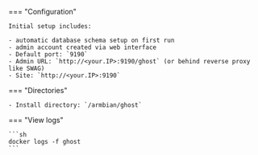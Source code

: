 === "Configuration"

    Initial setup includes:

    - automatic database schema setup on first run
    - admin account created via web interface
    - Default port: `9190`
    - Admin URL: `http://<your.IP>:9190/ghost` (or behind reverse proxy like SWAG)
    - Site: `http://<your.IP>:9190`

=== "Directories"

    - Install directory: `/armbian/ghost`

=== "View logs"

    ```sh
    docker logs -f ghost
    ```
